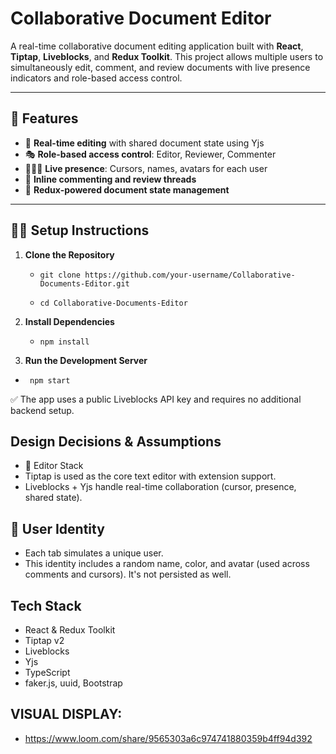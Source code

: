 # Collaborative Document Editor

A real-time collaborative document editing application built with **React**, **Tiptap**, **Liveblocks**, and **Redux Toolkit**. This project allows multiple users to simultaneously edit, comment, and review documents with live presence indicators and role-based access control.

---

## 🚀 Features

- 📝 **Real-time editing** with shared document state using Yjs
- 🎭 **Role-based access control**: Editor, Reviewer, Commenter
- 🧑‍🤝‍🧑 **Live presence**: Cursors, names, avatars for each user
- 💬 **Inline commenting and review threads**
- 🔌 **Redux-powered document state management**

---

## 🧑‍💻 Setup Instructions

1. **Clone the Repository**
   
   - ```git clone https://github.com/your-username/Collaborative-Documents-Editor.git```
   
   - `cd Collaborative-Documents-Editor`

3. **Install Dependencies**
   - ```npm install```

4. **Run the Development Server**
  - ``` npm start```

   ✅ The app uses a public Liveblocks API key and requires no additional backend setup.


## Design Decisions & Assumptions
- 📐 Editor Stack
- Tiptap is used as the core text editor with extension support.
- Liveblocks + Yjs handle real-time collaboration (cursor, presence, shared state).

## 👤 User Identity
- Each tab simulates a unique user.
- This identity includes a random name, color, and avatar (used across comments and cursors). It's not persisted as well.


## Tech Stack
- React & Redux Toolkit
- Tiptap v2
- Liveblocks
- Yjs
- TypeScript
- faker.js, uuid, Bootstrap



## VISUAL DISPLAY:
- https://www.loom.com/share/9565303a6c974741880359b4ff94d392
